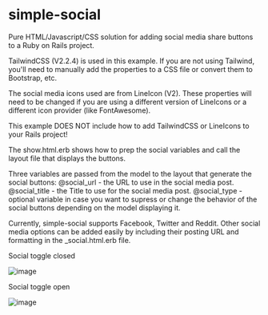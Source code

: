 # simple-social
Pure HTML/Javascript/CSS solution for adding social media share buttons to a Ruby on Rails project.

TailwindCSS (V2.2.4) is used in this example. If you are not using Tailwind, you'll need to manually add the properties to a CSS file or convert them to Bootstrap, etc.

The social media icons used are from LineIcon (V2). These properties will need to be changed if you are using a different version of LineIcons or a different icon provider (like FontAwesome).

This example DOES NOT include how to add TailwindCSS or LineIcons to your Rails project!

The show.html.erb shows how to prep the social variables and call the layout file that displays the buttons.

Three variables are passed from the model to the layout that generate the social buttons:
@social_url - the URL to use in the social media post.
@social_title - the Title to use for the social media post.
@social_type - optional variable in case you want to supress or change the behavior of the social buttons depending on the model displaying it.

Currently, simple-social supports Facebook, Twitter and Reddit. Other social media options can be added easily by including their posting URL and formatting in the _social.html.erb file.

Social toggle closed

![image](https://user-images.githubusercontent.com/61164345/127722583-0a13e621-d873-47f5-9c05-5075f388cbf8.png)

Social toggle open

![image](https://user-images.githubusercontent.com/61164345/127722595-a5a75f53-e055-4069-9431-c87953e14bd4.png)

